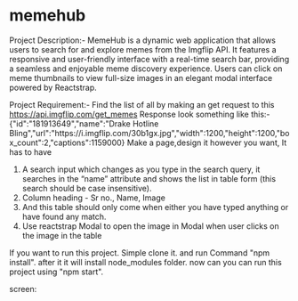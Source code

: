 # memehub
Project Description:-
MemeHub is a dynamic web application that allows users to search for and explore memes from the Imgflip API. It features a responsive and user-friendly interface with a real-time search bar, providing a seamless and enjoyable meme discovery experience. Users can click on meme thumbnails to view full-size images in an elegant modal interface powered by Reactstrap.

Project Requirement:-
Find the list of all by making an get request to this https://api.imgflip.com/get_memes
Response look something like this:-
{"id":"181913649","name":"Drake Hotline Bling","url":"https:\/\/i.imgflip.com\/30b1gx.jpg","width":1200,"height":1200,"box_count":2,"captions":1159000}
Make a page,design it however you want, It has to have
1) A search input which changes as you type in the search query, it searches in the “name” attribute and shows the list in table form (this search should be case insensitive).
2) Column heading - Sr no., Name, Image
3) And this table should only come when either you have typed anything or have found any match.
4) Use reactstrap Modal to open the image in Modal when user clicks on the image in the table

If you want to run this project. Simple clone it. and run Command "npm install". after it it will install node_modules folder. now can you can run this project using "npm start".

screen:
